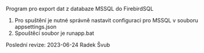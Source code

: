 ﻿Program pro export dat z databaze MSSQL do FirebirdSQL

1.	Pro spuštění je nutné správně nastavit configuraci pro MSSQL v souboru appsettings.json
2.	Spouštěcí soubor je runapp.bat

Poslední revize: 2023-06-24
Radek Švub